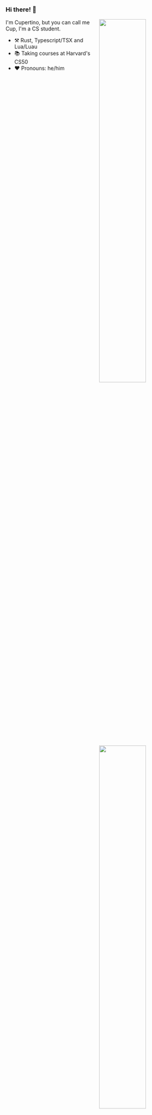### Hi there! :wave:

[<img align="right" width="50%" src="https://github-readme-stats-ouuan.vercel.app/api?username=CupertinoWasTaken&show_icons=true">](https://metrics.lecoq.io/ouuan#gh-light-mode-only)
[<img align="right" width="50%" src="https://github-readme-stats-ouuan.vercel.app/api?username=CupertinoWasTaken&theme=dark&show_icons=true">](https://metrics.lecoq.io/ouuan#gh-dark-mode-only)

I'm Cupertino, but you can call me Cup, I'm a CS student.

- :hammer_and_pick: Rust, Typescript/TSX and Lua/Luau
- :books: Taking courses at Harvard's CS50
- :heart: Pronouns: he/him
